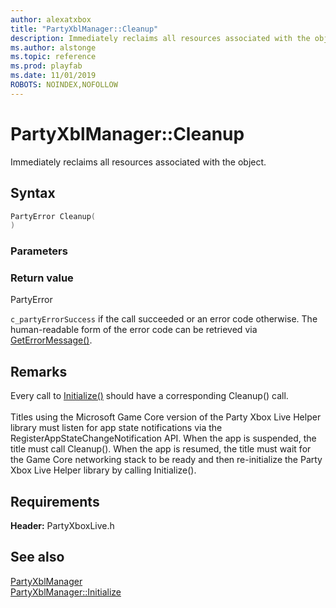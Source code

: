```yaml
---
author: alexatxbox
title: "PartyXblManager::Cleanup"
description: Immediately reclaims all resources associated with the object.
ms.author: alstonge
ms.topic: reference
ms.prod: playfab
ms.date: 11/01/2019
ROBOTS: NOINDEX,NOFOLLOW
---
```


# PartyXblManager::Cleanup  

Immediately reclaims all resources associated with the object.  

## Syntax  
  
```cpp
PartyError Cleanup(  
)  
```  
  
### Parameters  
  
  
### Return value  
PartyError
  
```c_partyErrorSuccess``` if the call succeeded or an error code otherwise. The human-readable form of the error code can be retrieved via [GetErrorMessage()](partyxblmanager_geterrormessage.md).
  
## Remarks  
  
Every call to [Initialize()](partyxblmanager_initialize.md) should have a corresponding Cleanup() call. <br /><br /> Titles using the Microsoft Game Core version of the Party Xbox Live Helper library must listen for app state notifications via the RegisterAppStateChangeNotification API. When the app is suspended, the title must call Cleanup(). When the app is resumed, the title must wait for the Game Core networking stack to be ready and then re-initialize the Party Xbox Live Helper library by calling Initialize().
  
## Requirements  
  
**Header:** PartyXboxLive.h
  
## See also  
[PartyXblManager](../partyxblmanager.md)  
[PartyXblManager::Initialize](partyxblmanager_initialize.md)
  
  

